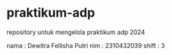 # praktikum-adp
repository untuk mengelola praktikum adp 2024

nama  : Dewitra Fellisha Putri
nim   : 2310432039
shift : 3
